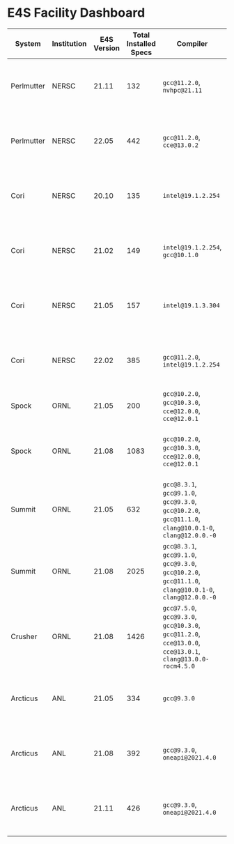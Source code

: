 # E4S Facility Dashboard

System  | Institution | E4S Version | Total Installed Specs | Compiler                                                                                                   | Spack Commit or branch | Spack.yaml | `spack find` File |
------- | ----------- | -------------------- |----------------------|------------------------------------------------------------------------------------------------------------| -------------------------| ------------- | --------------- | 
Perlmutter | NERSC| 21.11 | 132                  | `gcc@11.2.0`, `nvhpc@21.11`                                                                                | [https://github.com/spack/spack/tree/e4s-21.11](https://github.com/spack/spack/tree/e4s-21.11) | [https://github.com/spack/spack-configs/blob/main/NERSC/perlmutter/e4s-21.11/spack.yaml](https://github.com/spack/spack-configs/blob/main/NERSC/perlmutter/e4s-21.11/spack.yaml) | [https://github.com/spack/spack-configs/blob/main/NERSC/perlmutter/e4s-21.11/e4s-21.11.txt](https://github.com/spack/spack-configs/blob/main/NERSC/perlmutter/e4s-21.11/e4s-21.11.txt)
Perlmutter | NERSC| 22.05 | 442                  | `gcc@11.2.0`, `cce@13.0.2`                                                                                | [https://github.com/spack/spack/tree/e4s-22.05](https://github.com/spack/spack/tree/e4s-22.05) | [https://github.com/spack/spack-configs/blob/main/NERSC/perlmutter/e4s-22.05/spack.yaml](https://github.com/spack/spack-configs/blob/main/NERSC/perlmutter/e4s-22.05/spack.yaml) | [https://github.com/spack/spack-configs/blob/main/NERSC/perlmutter/e4s-22.05/e4s-22.05.txt](https://github.com/spack/spack-configs/blob/main/NERSC/perlmutter/e4s-22.05/e4s-22.05.txt)
Cori | NERSC  | 20.10 | 135                  | `intel@19.1.2.254`                                                                                         | [e1e0bbb4cbe11a3f0d7e50466ffa86071ee653b7](https://github.com/spack/spack/commit/e1e0bbb4cbe11a3f0d7e50466ffa86071ee653b7) | [https://github.com/spack/spack-configs/blob/master/NERSC/cori/e4s-20.10/spack.yaml](https://github.com/spack/spack-configs/blob/master/NERSC/cori/e4s-20.10/spack.yaml) | [https://github.com/spack/spack-configs/blob/master/NERSC/cori/e4s-20.10/e4s-20.10.txt](https://github.com/spack/spack-configs/blob/master/NERSC/cori/e4s-20.10/e4s-20.10.txt)
Cori | NERSC | 21.02 | 149                  | `intel@19.1.2.254`, `gcc@10.1.0`                                                                           | [b56d65fce5f4743a23399f0cde006bed1b52d53d](https://github.com/spack/spack/commit/b56d65fce5f4743a23399f0cde006bed1b52d53d) | [https://github.com/spack/spack-configs/blob/main/NERSC/cori/e4s-21.02/spack.yaml](https://github.com/spack/spack-configs/blob/main/NERSC/cori/e4s-21.02/spack.yaml) | [https://github.com/spack/spack-configs/blob/main/NERSC/cori/e4s-21.02/e4s-21.02.txt](https://github.com/spack/spack-configs/blob/main/NERSC/cori/e4s-21.02/e4s-21.02.txt)
Cori | NERSC | 21.05 | 157                  | `intel@19.1.3.304`                                                                                         | [https://github.com/spack/spack/tree/e4s-21.05](https://github.com/spack/spack/tree/e4s-21.05) |  [https://github.com/spack/spack-configs/blob/main/NERSC/cori/e4s-21.05/spack.yaml](https://github.com/spack/spack-configs/blob/main/NERSC/cori/e4s-21.05/spack.yaml) | [https://github.com/spack/spack-configs/blob/main/NERSC/cori/e4s-21.05/e4s-21.05.txt](https://github.com/spack/spack-configs/blob/main/NERSC/cori/e4s-21.05/e4s-21.05.txt)
Cori | NERSC | 22.02 | 385                  | `gcc@11.2.0`, `intel@19.1.2.254`                                                                           | [https://github.com/spack/spack/tree/e4s-22.02](https://github.com/spack/spack/tree/e4s-22.02) | [https://github.com/spack/spack-configs/blob/main/NERSC/cori/e4s-22.02/spack.yaml](https://github.com/spack/spack-configs/blob/main/NERSC/cori/e4s-22.02/spack.yaml) | [https://github.com/spack/spack-configs/blob/main/NERSC/cori/e4s-22.02/e4s-22.02.txt](https://github.com/spack/spack-configs/blob/main/NERSC/cori/e4s-22.02/e4s-22.02.txt)
Spock  | ORNL | 21.05 | 200                  | `gcc@10.2.0`, `gcc@10.3.0`, `cce@12.0.0`, `cce@12.0.1`                                                     | [v0.16.1](https://github.com/spack/spack/tree/v0.16.1) | | 
Spock  | ORNL | 21.08 | 1083                 | `gcc@10.2.0`, `gcc@10.3.0`, `cce@12.0.0`, `cce@12.0.1`                                                     | [v0.16.3](https://github.com/spack/spack/tree/v0.16.3)  | [https://github.com/spack/spack-configs/blob/main/OLCF/spock/spack.yaml](https://github.com/spack/spack-configs/blob/main/OLCF/spock/spack.yaml) | [https://github.com/spack/spack-configs/blob/main/OLCF/spock/e4s-21.08.txt](https://github.com/spack/spack-configs/blob/main/OLCF/spock/e4s-21.08.txt)
Summit | ORNL | 21.05 | 632                  | `gcc@8.3.1`, `gcc@9.1.0`, `gcc@9.3.0`, `gcc@10.2.0`, `gcc@11.1.0`, `clang@10.0.1-0`, `clang@12.0.0.-0`     | | |
Summit | ORNL | 21.08 | 2025                 | `gcc@8.3.1`, `gcc@9.1.0`, `gcc@9.3.0`, `gcc@10.2.0`, `gcc@11.1.0`, `clang@10.0.1-0`, `clang@12.0.0.-0`     | 0.16.2-4678-9effe1400f | [https://github.com/spack/spack-configs/blob/main/OLCF/summit/spack.yaml](https://github.com/spack/spack-configs/blob/main/OLCF/summit/spack.yaml) | [https://github.com/spack/spack-configs/blob/main/OLCF/summit/e4s-21.08.txt](https://github.com/spack/spack-configs/blob/main/OLCF/summit/e4s-21.08.txt)
Crusher | ORNL | 21.08 | 1426                 | `gcc@7.5.0`, `gcc@9.3.0`, `gcc@10.3.0`, `gcc@11.2.0`, `cce@13.0.0`, `cce@13.0.1`, `clang@13.0.0-rocm4.5.0` | [0add25a508f7b78a5a7ea5a6129388a6ed29a993](https://github.com/mpbelhorn/olcf-spack/commit/0add25a508f7b78a5a7ea5a6129388a6ed29a993) | [https://github.com/spack/spack-configs/blob/main/OLCF/crusher/spack.yaml](https://github.com/spack/spack-configs/blob/main/OLCF/crusher/spack.yaml) | [https://github.com/spack/spack-configs/blob/main/OLCF/crusher/e4s-21.08.txt](https://github.com/spack/spack-configs/blob/main/OLCF/crusher/e4s-21.08.txt)
Arcticus | ANL | 21.05 | 334                  | `gcc@9.3.0`                                                                                                | [https://github.com/spack/spack/tree/e4s-21.05](https://github.com/spack/spack/tree/e4s-21.05) | [https://github.com/spack/spack-configs/blob/main/ANL/JLSE/Arcticus/E4S-21.05/spack.yaml](https://github.com/spack/spack-configs/blob/main/ANL/JLSE/Arcticus/E4S-21.05/spack.yaml) | [https://github.com/spack/spack-configs/blob/main/ANL/JLSE/Arcticus/E4S-21.05/e4s-21.05.txt](https://github.com/spack/spack-configs/blob/main/ANL/JLSE/Arcticus/E4S-21.05/e4s-21.05.txt)
Arcticus | ANL | 21.08 | 392                  | `gcc@9.3.0`, `oneapi@2021.4.0`                                                                             | [https://github.com/spack/spack/tree/e4s-21.08](https://github.com/spack/spack/tree/e4s-21.08) | [https://github.com/spack/spack-configs/blob/main/ANL/JLSE/Arcticus/E4S-21.08/prod/spack.yaml](https://github.com/spack/spack-configs/blob/main/ANL/JLSE/Arcticus/E4S-21.08/prod/spack.yaml) | [https://github.com/spack/spack-configs/blob/main/ANL/JLSE/Arcticus/E4S-21.08/e4s-21.08.txt](https://github.com/spack/spack-configs/blob/main/ANL/JLSE/Arcticus/E4S-21.08/e4s-21.08.txt)
Arcticus | ANL | 21.11 | 426                  | `gcc@9.3.0`, `oneapi@2021.4.0`                                                                             | [https://github.com/spack/spack/tree/e4s-21.11](https://github.com/spack/spack/tree/e4s-21.11) | [https://github.com/spack/spack-configs/blob/main/ANL/JLSE/Arcticus/E4S-21.11/prod/spack.yaml](https://github.com/spack/spack-configs/blob/main/ANL/JLSE/Arcticus/E4S-21.11/prod/spack.yaml) | [https://github.com/spack/spack-configs/blob/main/ANL/JLSE/Arcticus/E4S-21.11/e4s-21.11.txt](https://github.com/spack/spack-configs/blob/main/ANL/JLSE/Arcticus/E4S-21.11/e4s-21.11.txt)
